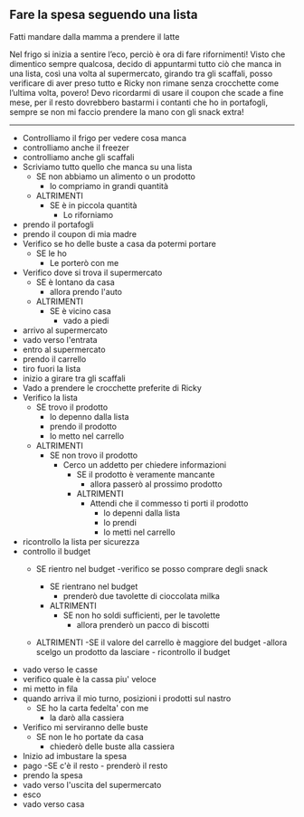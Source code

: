 ## Fare la spesa seguendo una lista
Fatti mandare dalla mamma a prendere il latte

Nel frigo si inizia a sentire l’eco, perciò è ora di fare rifornimenti!
Visto che dimentico sempre qualcosa, decido di appuntarmi tutto ciò che manca in una lista, così una volta al supermercato, girando tra gli scaffali, posso verificare di aver preso tutto e Ricky non rimane senza crocchette come l’ultima volta, povero! Devo ricordarmi di usare il coupon che scade a fine mese, per il resto dovrebbero bastarmi i contanti che ho in portafogli, sempre se non mi faccio prendere la mano con gli snack extra! 

---

- Controlliamo il frigo per vedere cosa manca
- controlliamo anche il freezer
- controlliamo anche gli scaffali
- Scriviamo tutto quello che manca su una lista
    - SE non abbiamo un alimento o un prodotto
        - lo compriamo in grandi quantità
    - ALTRIMENTI
        - SE è in piccola quantità
            - Lo riforniamo
- prendo il portafogli
- prendo il coupon di mia madre
- Verifico se ho delle buste a casa da potermi portare
    - SE le ho
        - Le porterò con me
- Verifico dove si trova il supermercato
    - SE è lontano da casa
        - allora prendo l'auto
    - ALTRIMENTI
        - SE è vicino casa
            - vado a piedi
- arrivo al supermercato
- vado verso l'entrata
- entro al supermercato
- prendo il carrello
- tiro fuori la lista
- inizio a girare tra gli scaffali
- Vado a prendere le crocchette preferite di Ricky
- Verifico la lista
    - SE trovo il prodotto
        - lo depenno dalla lista
        - prendo il prodotto
        - lo metto nel carrello
    - ALTRIMENTI
        - SE non trovo il prodotto
            - Cerco un addetto per chiedere informazioni
                - SE il prodotto è veramente mancante
                    - allora passerò al prossimo prodotto
                - ALTRIMENTI
                    - Attendi che il commesso ti porti il prodotto
                        - lo depenni dalla lista
                        - lo prendi
                        - lo metti nel carrello
- ricontrollo la lista per sicurezza
- controllo il budget 
    - SE rientro nel budget
        -verifico se posso comprare degli snack
        - SE rientrano nel budget
            - prenderò due tavolette di cioccolata milka
        - ALTRIMENTI
            - SE non ho soldi sufficienti, per le tavolette
                - allora prenderò un pacco di biscotti

    - ALTRIMENTI
        -SE il valore del carrello è maggiore del budget
            -allora scelgo un prodotto da lasciare
            - ricontrollo il budget
- vado verso le casse
- verifico quale è la cassa piu' veloce
- mi metto in fila
- quando arriva il mio turno, posizioni i prodotti sul nastro
    - SE ho la carta fedelta' con me
        - la darò alla cassiera
- Verifico mi serviranno delle buste
    - SE non le ho portate da casa
        - chiederò delle buste alla cassiera
- Inizio ad imbustare la spesa
- pago 
    -SE c'è il resto
        - prenderò il resto
- prendo la spesa
- vado verso l'uscita del supermercato
- esco
- vado verso casa